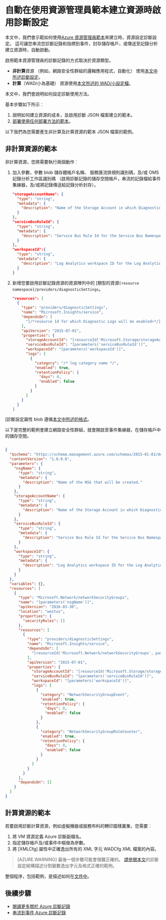 <properties
    pageTitle="自動啟用 [診斷設定使用資源管理員範本 |Microsoft Azure"
    description="瞭解如何使用資源管理員範本來建立診斷設定，可讓您將串流事件到您診斷記錄，或將它們儲存在儲存帳戶。"
    authors="johnkemnetz"
    manager="rboucher"
    editor=""
    services="monitoring-and-diagnostics"
    documentationCenter="monitoring-and-diagnostics"/>

<tags
    ms.service="monitoring-and-diagnostics"
    ms.workload="na"
    ms.tgt_pltfrm="na"
    ms.devlang="na"
    ms.topic="article"
    ms.date="09/26/2016"
    ms.author="johnkem"/>

# <a name="automatically-enable-diagnostic-settings-at-resource-creation-using-a-resource-manager-template"></a>自動在使用資源管理員範本建立資源時啟用診斷設定
本文中，我們會示範如何使用[Azure 資源管理員範本](../resource-group-authoring-templates.md)來建立時，資源設定診斷設定。 這可讓您串流您診斷記錄和指標到事件，封存儲存帳戶，或傳送至記錄分析建立資源時，自動啟動。

啟用範本資源管理員的診斷記錄的方式取決於資源類型。

- **非計算**資源 （例如，網路安全性群組的邏輯應用程式，自動化） 使用[本文中所述診斷設定](./monitoring-overview-of-diagnostic-logs.md#diagnostic-settings)。
- **計算**（WAD/小為基礎） 資源使用[本文所述的 WAD/小設定檔](../vs-azure-tools-diagnostics-for-cloud-services-and-virtual-machines.md)。

本文中，我們會說明如何設定診斷使用方法。

基本步驟如下所示︰

1. 說明如何建立資源的成本，並啟用診斷 JSON 檔案建立的範本。
2. [部署使用任何部署方法的範本](../resource-group-template-deploy.md)。

以下我們為您需要產生非計算及計算資源的範本 JSON 檔案的範例。

## <a name="non-compute-resource-template"></a>非計算資源的範本
非計算資源，您將需要執行兩個動作︰

1. 加入參數，參數 blob 儲存體帳戶名稱、 服務匯流排規則識別碼，及/或 OMS 記錄分析工作區識別碼 （啟用診斷記錄的儲存空間帳戶，串流的記錄檔給事件集線器，及/或將記錄傳送給記錄分析封存）。

    ```json
    "storageAccountName": {
      "type": "string",
      "metadata": {
        "description": "Name of the Storage Account in which Diagnostic Logs should be saved."
      }
    },
    "serviceBusRuleId": {
      "type": "string",
      "metadata": {
        "description": "Service Bus Rule Id for the Service Bus Namespace in which the Event Hub should be created or streamed to."
      }
    },
    "workspaceId":{
      "type": "string",
      "metadata": {
        "description": "Log Analytics workspace ID for the Log Analytics workspace to which logs will be sent."
      }
    }
    ```
2. 新增您要啟用診斷記錄資源的資源陣列中的 [類型的資源`[resource namespace]/providers/diagnosticSettings`。

    ```json
    "resources": [
      {
        "type": "providers/diagnosticSettings",
        "name": "Microsoft.Insights/service",
        "dependsOn": [
          "[/*resource Id for which Diagnostic Logs will be enabled>*/]"
        ],
        "apiVersion": "2015-07-01",
        "properties": {
          "storageAccountId": "[resourceId('Microsoft.Storage/storageAccounts', parameters('storageAccountName'))]",
          "serviceBusRuleId": "[parameters('serviceBusRuleId')]",
          "workspaceId": "[parameters('workspaceId')]",
          "logs": [ 
            {
              "category": "/* log category name */",
              "enabled": true,
              "retentionPolicy": {
                "days": 0,
                "enabled": false
              }
            }
          ]
        }
      }
    ]
    ```

[診斷設定屬性 blob 遵循[本文中所述的格式](https://msdn.microsoft.com/library/azure/dn931931.aspx)。

以下是完整的範例會建立網路安全性群組，就會開啟至事件集線器，在儲存帳戶中的儲存空間。

```json

{
  "$schema": "https://schema.management.azure.com/schemas/2015-01-01/deploymentTemplate.json#",
  "contentVersion": "1.0.0.0",
  "parameters": {
    "nsgName": {
      "type": "string",
      "metadata": {
        "description": "Name of the NSG that will be created."
      }
    },
    "storageAccountName": {
      "type": "string",
      "metadata": {
        "description": "Name of the Storage Account in which Diagnostic Logs should be saved."
      }
    },
    "serviceBusRuleId": {
      "type": "string",
      "metadata": {
        "description": "Service Bus Rule Id for the Service Bus Namespace in which the Event Hub should be created or streamed to."
      }
    },
    "workspaceId": {
      "type": "string",
      "metadata": {
        "description": "Log Analytics workspace ID for the Log Analytics workspace to which logs will be sent."
      }
    }
  },
  "variables": {},
  "resources": [
    {
      "type": "Microsoft.Network/networkSecurityGroups",
      "name": "[parameters('nsgName')]",
      "apiVersion": "2016-03-30",
      "location": "westus",
      "properties": {
        "securityRules": []
      },
      "resources": [
        {
          "type": "providers/diagnosticSettings",
          "name": "Microsoft.Insights/service",
          "dependsOn": [
            "[resourceId('Microsoft.Network/networkSecurityGroups', parameters('nsgName'))]"
          ],
          "apiVersion": "2015-07-01",
          "properties": {
            "storageAccountId": "[resourceId('Microsoft.Storage/storageAccounts', parameters('storageAccountName'))]",
            "serviceBusRuleId": "[parameters('serviceBusRuleId')]",
            "workspaceId": "[parameters('workspaceId')]",
            "logs": [
              {
                "category": "NetworkSecurityGroupEvent",
                "enabled": true,
                "retentionPolicy": {
                  "days": 0,
                  "enabled": false
                }
              },
              {
                "category": "NetworkSecurityGroupRuleCounter",
                "enabled": true,
                "retentionPolicy": {
                  "days": 0,
                  "enabled": false
                }
              }
            ]
          }
        }
      ],
      "dependsOn": []
    }
  ]
}

```

## <a name="compute-resource-template"></a>計算資源的範本
若要啟用診斷計算資源，例如虛擬機器或服務布料的轉印圖樣叢集，您需要︰

1. 將 VM 資源定義 Azure 診斷副檔名。
2. 指定儲存帳戶及/或事件中樞做為參數。
3. 將 [XMLCfg] 屬性中正確逸出所有的 XML 字元 WADCfg XML 檔案的內容。

> [AZURE.WARNING] 最後一個步驟可能會很難正確的。 [請參閱本文](../virtual-machines/virtual-machines-windows-extensions-diagnostics-template.md#diagnostics-configuration-variables)的診斷設定結構描述分割變數逸出字元及格式正確的範例。

整個程序，包括範例，是描述如何在[文件中](../virtual-machines/virtual-machines-windows-extensions-diagnostics-template.md)。


## <a name="next-steps"></a>後續步驟
- [閱讀更多關於 Azure 診斷記錄](./monitoring-overview-of-diagnostic-logs.md)
- [串流到事件 Azure 診斷記錄](./monitoring-stream-diagnostic-logs-to-event-hubs.md)
